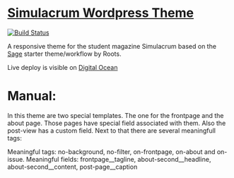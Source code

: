# [Simulacrum Wordpress Theme](https://www.simulacrum.nl/)
[![Build Status](https://travis-ci.org/simulacrum-amsterdam/simulacrum-sage.svg)](https://travis-ci.org/simulacrum-amsterdam/simulacrum-sage)

A responsive theme for the student magazine Simulacrum based on the [Sage](https://github.com/Roots/sage) starter theme/workflow by Roots.

Live deploy is visible on [Digital Ocean](http://http://95.85.1.182/)


# Manual:

In this theme are two special templates. The one for the frontpage and the about page. Those pages have special field associated with them. Also the post-view has a custom field. Next to that there are several meaningfull tags:

Meaningful tags: no-background, no-filter, on-frontpage, on-about and on-issue.
Meaningful fields: frontpage__tagline, about-second__headline, about-second__content, post-page__caption
